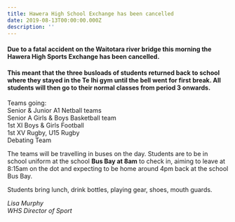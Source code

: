 ```yaml
---
title: Hawera High School Exchange has been cancelled
date: 2019-08-13T00:00:00.000Z
description: ''
---
```

#### Due to a fatal accident on the Waitotara river bridge this morning the Hawera High Sports Exchange has been cancelled.

#### This meant that the three busloads of students returned back to school where they stayed in the Te Ihi gym until the bell went for first break.  All students will then go to their normal classes from period 3 onwards.  


Teams going:  
Senior & Junior A1 Netball teams  
Senior A Girls & Boys Basketball team  
1st XI Boys & Girls Football  
1st XV Rugby, U15 Rugby  
Debating Team

The teams will be travelling in buses on the day. Students are to be in school uniform at the school **Bus Bay at 8am** to check in, aiming to leave at 8:15am on the dot and expecting to be home around 4pm back at the school Bus Bay.  

Students bring lunch, drink bottles, playing gear, shoes, mouth guards.

_Lisa Murphy_  
_WHS Director of Sport_
